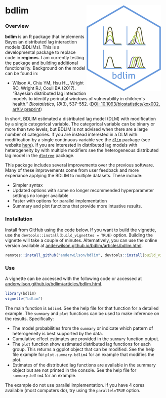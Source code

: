 # bdlim <img src="man/figures/logo.png" align="right" />

### Overview


**bdlim** is an R package that implements Bayesian distributed lag interaction 
models (BDLIMs). This is a developmental package to replace code in **regimes**. I am 
currently testing the package and building additional functionality. Background on the model can be found in:

* Wilson A, Chiu YM, Hsu HL, Wright RO, Wright RJ, Coull BA (2017). “Bayesian 
  distributed lag interaction models to identify perinatal windows of 
  vulnerability in children's health.”
  _Biostatistics_, *18*(3), 537–552. ([DOI: 10.1093/biostatistics/kxx002](https://doi.org/10.1093/biostatistics/kxx002),
[arXiv preprint](https://arxiv.org/abs/1612.05800))

In short, BDLIM estimated a distributed lag model (DLM) with modification by a single categorical variable. The categorical variable can be binary or more than two levels, but BDLIM is not advised when there are a large number of categories. If you are instead interested in a DLM with modification by a single continuous variable see the [```dlim```](https://cran.r-project.org/web/packages/dlim/index.html) package (see website [here](https://ddemateis.github.io/dlim/)). If you are interested in distributed lag models with heterogeneity by with multiple modifiers see the heterogeneous distributed lag model in the [```dlmtree```](https://danielmork.github.io/dlmtree) package.

This package includes several improvements over the previous software. Many of these improvements come from user feedback and more experiance applying the BDLIM to multiple datasets. These include:  

* Simpler syntax
* Updated options with some no longer recommended hyperparameter settings no longer available
* Faster with options for parallel implementation
* Summary and plot functions that provide more intuative results.


### Installation

Install from GitHub using the code below. If you want to build the vignette, use the ```devtools::install(build_vignettes = TRUE)``` option. Building the vignette will take a couple of minutes. Alternatively, you can use the online version available at [anderwilson.github.io/bdlim/articles/bdlim.html](https://anderwilson.github.io/bdlim/articles/bdlim.html). 

```r
remotes::install_github("anderwilson/bdlim", devtools::install(build_vignettes = TRUE))
```


### Use

A vignette can be accessed with the following code or accessed at [anderwilson.github.io/bdlim/articles/bdlim.html](https://anderwilson.github.io/bdlim/articles/bdlim.html). 

```r
library(bdlim)
vignette("bdlim")
```

The main function is ```bdlim4```. See the help file for that function for a detailed example. The ```summary``` and ```plot``` functions can be used to make inference on the results. Specifically:

* The model probabilities from the ```summary``` or indicate which pattern of heterogeneity is best supported by the data.
* Cumulative effect estimates are provided in the ```summary``` function output.
* The ```plot``` function show estimated distributed lag functions for each group. This returns a ggplot object that can be modified. See the help file example for ```plot.summary.bdlim4``` for an example that modifies the plot.
* Estimates of the distributed lag functions are available in the summary object but are not printed in the console. See the help file for ```summary.bdlim4``` for an example.

The example do not use parallel implementation. If you have 4 cores available (most computers do), try using the ```parallel=TRUE``` option.


